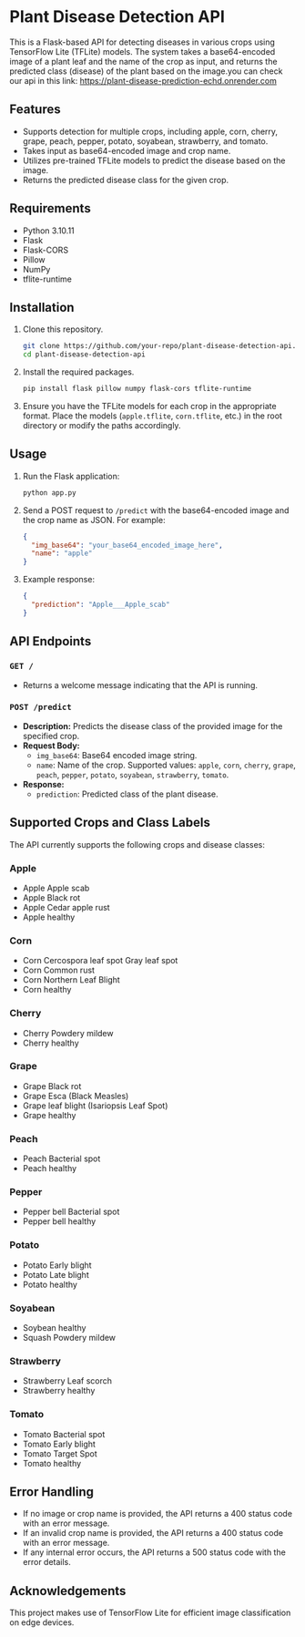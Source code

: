# Plant Disease Detection API

This is a Flask-based API for detecting diseases in various crops using TensorFlow Lite (TFLite) models. The system takes a base64-encoded image of a plant leaf and the name of the crop as input, and returns the predicted class (disease) of the plant based on the image.you can check our api in this link: https://plant-disease-prediction-echd.onrender.com
## Features
- Supports detection for multiple crops, including apple, corn, cherry, grape, peach, pepper, potato, soyabean, strawberry, and tomato.
- Takes input as base64-encoded image and crop name.
- Utilizes pre-trained TFLite models to predict the disease based on the image.
- Returns the predicted disease class for the given crop.

## Requirements
- Python 3.10.11
- Flask
- Flask-CORS
- Pillow
- NumPy
- tflite-runtime

## Installation

1. Clone this repository.
   ```bash
   git clone https://github.com/your-repo/plant-disease-detection-api.git
   cd plant-disease-detection-api
   ```

2. Install the required packages.
   ```bash
   pip install flask pillow numpy flask-cors tflite-runtime
   ```

3. Ensure you have the TFLite models for each crop in the appropriate format. Place the models (`apple.tflite`, `corn.tflite`, etc.) in the root directory or modify the paths accordingly.

## Usage

1. Run the Flask application:
   ```bash
   python app.py
   ```

2. Send a POST request to `/predict` with the base64-encoded image and the crop name as JSON. For example:

   ```json
   {
     "img_base64": "your_base64_encoded_image_here",
     "name": "apple"
   }
   ```

3. Example response:
   ```json
   {
     "prediction": "Apple___Apple_scab"
   }
   ```

## API Endpoints

### `GET /`
- Returns a welcome message indicating that the API is running.

### `POST /predict`
- **Description:** Predicts the disease class of the provided image for the specified crop.
- **Request Body:**
  - `img_base64`: Base64 encoded image string.
  - `name`: Name of the crop. Supported values: `apple`, `corn`, `cherry`, `grape`, `peach`, `pepper`, `potato`, `soyabean`, `strawberry`, `tomato`.
- **Response:**
  - `prediction`: Predicted class of the plant disease.

## Supported Crops and Class Labels

The API currently supports the following crops and disease classes:

### Apple
- Apple Apple scab
- Apple Black rot
- Apple Cedar apple rust
- Apple healthy

### Corn
- Corn Cercospora leaf spot Gray leaf spot
- Corn Common rust
- Corn Northern Leaf Blight
- Corn healthy

### Cherry
- Cherry Powdery mildew
- Cherry healthy

### Grape
- Grape Black rot
- Grape Esca (Black Measles)
- Grape leaf blight (Isariopsis Leaf Spot)
- Grape healthy

### Peach
- Peach Bacterial spot
- Peach healthy

### Pepper
- Pepper bell Bacterial spot
- Pepper bell healthy

### Potato
- Potato Early blight
- Potato Late blight
- Potato healthy

### Soyabean
- Soybean healthy
- Squash Powdery mildew

### Strawberry
- Strawberry Leaf scorch
- Strawberry healthy

### Tomato
- Tomato Bacterial spot
- Tomato Early blight
- Tomato Target Spot
- Tomato healthy

## Error Handling
- If no image or crop name is provided, the API returns a 400 status code with an error message.
- If an invalid crop name is provided, the API returns a 400 status code with an error message.
- If any internal error occurs, the API returns a 500 status code with the error details.

## Acknowledgements
This project makes use of TensorFlow Lite for efficient image classification on edge devices.

